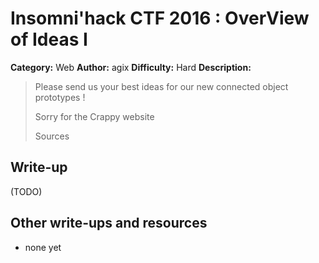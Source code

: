 # Insomni'hack CTF 2016 : OverView of Ideas I

**Category:** Web
**Author:** agix
**Difficulty:** Hard
**Description:**

> Please send us your best ideas for our new connected object prototypes !
> 
> Sorry for the Crappy website
> 
> Sources

## Write-up

(TODO)

## Other write-ups and resources

* none yet
